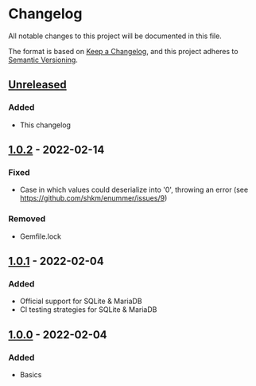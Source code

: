 
# Changelog
All notable changes to this project will be documented in this file.

The format is based on [Keep a Changelog](https://keepachangelog.com/en/1.0.0/),
and this project adheres to [Semantic Versioning](https://semver.org/spec/v2.0.0.html).

## [Unreleased]
### Added
- This changelog

## [1.0.2] - 2022-02-14
### Fixed
- Case in which values could deserialize into '0', throwing an error (see https://github.com/shkm/enummer/issues/9)
### Removed
- Gemfile.lock

## [1.0.1] - 2022-02-04
### Added
- Official support for SQLite & MariaDB
- CI testing strategies for SQLite & MariaDB

## [1.0.0] - 2022-02-04
### Added
- Basics

[Unreleased]: https://github.com/shkm/enummer/compare/v1.0.2...HEAD
[1.0.2]: https://github.com/shkm/enummer/compare/v1.0.1...v1.0.2
[1.0.1]: https://github.com/shkm/enummer/compare/v1.0.0...v1.0.1
[1.0.0]: https://github.com/shkm/enummer/releases/tag/v1.0.0

